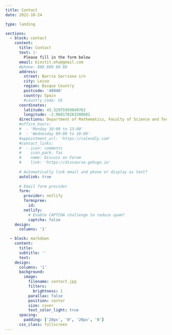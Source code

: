 ```yaml
---
title: Contact
date: 2022-10-24

type: landing

sections:
  - block: contact
    content:
      title: Contact
      text: |-
        Please fill in the form below
      email: biostit.ehu@gmail.com
      #phone: 888 888 88 88
      address:
        street: Barrio Sarriena s/n
        city: Leioa
        region: Basque Country
        postcode: '48940'
        country: Spain
        #country_code: US
      coordinates:
        latitude: 43.32975959040762 
        longitude: -2.968178263280681
      directions: Department of Mathematics, Faculty of Science and Technology
      #office_hours:
      #  - 'Monday 10:00 to 13:00'
      #  - 'Wednesday 09:00 to 10:00'
      #appointment_url: 'https://calendly.com'
      #contact_links:
      #  - icon: comments
      #    icon_pack: fas
      #    name: Discuss on Forum
      #    link: 'https://discourse.gohugo.io'
    
      # Automatically link email and phone or display as text?
      autolink: true
    
      # Email form provider
      form:
        provider: netlify
        formspree:
          id:
        netlify:
          # Enable CAPTCHA challenge to reduce spam?
          captcha: false
    design:
      columns: '1'

  - block: markdown
    content:
      title:
      subtitle: ''
      text:
    design:
      columns: '1'
      background:
        image: 
          filename: contact.jpg
          filters:
            brightness: 1
          parallax: false
          position: center
          size: cover
          text_color_light: true
      spacing:
        padding: ['20px', '0', '20px', '0']
      css_class: fullscreen
---
```

